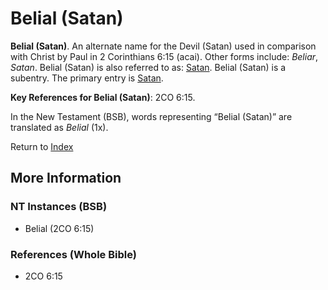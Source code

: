 # Belial (Satan)
**Belial (Satan)**. 
An alternate name for the Devil (Satan) used in comparison with Christ by Paul in 2 Corinthians 6:15 (acai). 
Other forms include: 
*Beliar*, *Satan*. 
Belial (Satan) is also referred to as: 
[Satan](Satan.md). 
Belial (Satan) is a subentry. The primary entry is 
[Satan](Satan.md). 


**Key References for Belial (Satan)**: 
2CO 6:15. 




In the New Testament (BSB), words representing “Belial (Satan)” are translated as 
*Belial* (1x). 


Return to [Index](00-Index.md)

## More Information

### NT Instances (BSB)

* Belial (2CO 6:15)



### References (Whole Bible)

* 2CO 6:15



